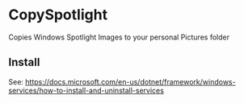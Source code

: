 # CopySpotlight
Copies Windows Spotlight Images to your personal Pictures folder

## Install
See: https://docs.microsoft.com/en-us/dotnet/framework/windows-services/how-to-install-and-uninstall-services